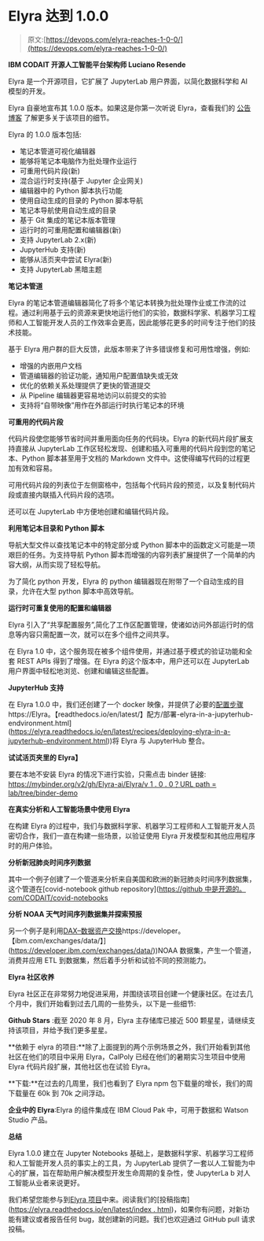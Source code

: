 # Elyra 达到 1.0.0

> 原文:[https://devops.com/elyra-reaches-1-0-0/](https://devops.com/elyra-reaches-1-0-0/)

**IBM CODAIT 开源人工智能平台架构师 Luciano Resende**

Elyra 是一个开源项目，它扩展了 JupyterLab 用户界面，以简化数据科学和 AI 模型的开发。

Elyra 自豪地宣布其 1.0.0 版本。如果这是你第一次听说 Elyra，查看我们的 [公告博客](https://developer.ibm.com/technologies/artificial-intelligence/blogs/open-source-elyra-ai-toolkit-simplifies-data-model-development/) 了解更多关于该项目的细节。

Elyra 的 1.0.0 版本包括:

*   笔记本管道可视化编辑器
*   能够将笔记本电脑作为批处理作业运行
*   可重用代码片段(新)
*   混合运行时支持(基于 Jupyter 企业网关)
*   编辑器中的 Python 脚本执行功能
*   使用自动生成的目录的 Python 脚本导航
*   笔记本导航使用自动生成的目录
*   基于 Git 集成的笔记本版本管理
*   运行时的可重用配置和编辑器(新)
*   支持 JupyterLab 2.x(新)
*   JupyterHub 支持(新)
*   能够从活页夹中尝试 Elyra(新)
*   支持 JupyterLab 黑暗主题

**笔记本管道**

Elyra 的笔记本管道编辑器简化了将多个笔记本转换为批处理作业或工作流的过程。通过利用基于云的资源来更快地运行他们的实验，数据科学家、机器学习工程师和人工智能开发人员的工作效率会更高，因此能够花更多的时间专注于他们的技术技能。

基于 Elyra 用户群的巨大反馈，此版本带来了许多错误修复和可用性增强，例如:

*   增强的内嵌用户文档
*   管道编辑器的验证功能，通知用户配置值缺失或无效
*   优化的依赖关系处理提供了更快的管道提交
*   从 Pipeline 编辑器更容易地访问以前提交的实验
*   支持将“自带映像”用作在外部运行时执行笔记本的环境

**可重用的代码片段**

代码片段使您能够节省时间并重用面向任务的代码块。Elyra 的新代码片段扩展支持直接从 JupyterLab 工作区轻松发现、创建和插入可重用的代码片段到您的笔记本、Python 脚本甚至用于文档的 Markdown 文件中。这使得编写代码的过程更加有效和容易。

可用代码片段的列表位于左侧窗格中，包括每个代码片段的预览，以及复制代码片段或直接内联插入代码片段的选项。

还可以在 JupyterLab 中方便地创建和编辑代码片段。

**利用笔记本目录和 Python 脚本**

导航大型文件以查找笔记本中的特定部分或 Python 脚本中的函数定义可能是一项艰巨的任务。为支持导航 Python 脚本而增强的内容列表扩展提供了一个简单的内容大纲，从而实现了轻松导航。

为了简化 python 开发，Elyra 的 python 编辑器现在附带了一个自动生成的目录，允许在大型 python 脚本中高效导航。

**运行时可重复使用的配置和编辑器**

Elyra 引入了“共享配置服务”,简化了工作区配置管理，使诸如访问外部运行时的信息等内容只需配置一次，就可以在多个组件之间共享。

在 Elyra 1.0 中，这个服务现在被多个组件使用，并通过基于模式的验证功能和全套 REST APIs 得到了增强。在 Elyra 的这个版本中，用户还可以在 JupyterLab 用户界面中轻松地浏览、创建和编辑这些配置。

**JupyterHub 支持**

在 Elyra 1.0.0 中，我们还创建了一个 docker 映像，并提供了必要的[配置步骤]([)https://Elyra。【readthedocs.io/en/latest/】<wbr>配方/部署-elyra-in-a-<wbr>jupyterhub-endvironment.html](https://elyra.readthedocs.io/en/latest/recipes/deploying-elyra-in-a-jupyterhub-endvironment.html))将 Elyra 与 JupyterHub 整合。

**试试活页夹里的 Elyra】**

要在本地不安装 Elyra 的情况下进行实验，只需点击 binder 链接:
 [https://mybinder.org/v2/gh/<wbr>Elyra-ai/Elyra/v 1 . 0 . 0？URL path =<wbr>lab/tree/binder-demo](https://mybinder.org/v2/gh/elyra-ai/elyra/v1.0.0?urlpath=lab/tree/binder-demo)

**在真实分析和人工智能场景中使用 Elyra**

在构建 Elyra 的过程中，我们与数据科学家、机器学习工程师和人工智能开发人员密切合作，我们一直在构建一些场景，以验证使用 Elyra 开发模型和其他应用程序时的用户体验。

**分析新冠肺炎时间序列数据**

其中一个例子创建了一个管道来分析来自美国和欧洲的新冠肺炎时间序列数据集，这个管道在[covid-notebook github repository]([https://github 中是开源的。<wbr>com/CODAIT/covid-notebooks](https://github.com/CODAIT/covid-notebooks)

**分析 NOAA 天气时间序列数据集并探索预报**

另一个例子是利用[DAX–数据资产交换]([)https://developer。【ibm.com/exchanges/data/】](https://developer.ibm.com/exchanges/data/))NOAA 数据集，产生一个管道，消费并应用 ETL 到数据集，然后着手分析和试验不同的预测能力。

**Elyra 社区收养**

Elyra 社区正在非常努力地促进采用，并围绕该项目创建一个健康社区。在过去几个月中，我们开始看到过去几周的一些势头，以下是一些细节:

**Github Stars** :截至 2020 年 8 月，Elyra 主存储库已接近 500 颗星星，请继续支持该项目，并给予我们更多星星。

**依赖于 elyra 的项目:**除了上面提到的两个示例场景之外，我们开始看到其他社区在他们的项目中采用 Elyra，CalPoly 已经在他们的暑期实习生项目中使用 Elyra 代码片段扩展，其他社区也在试验 Elyra。

**下载:**在过去的几周里，我们也看到了 Elyra npm 包下载量的增长，我们的周下载量在 60k 到 70k 之间浮动。

**企业中的 Elyra**:Elyra 的组件集成在 IBM Cloud Pak 中，可用于数据和 Watson Studio 产品。

**总结**

Elyra 1.0.0 建立在 Jupyter Notebooks 基础上，是数据科学家、机器学习工程师和人工智能开发人员的事实上的工具，为 JupyterLab 提供了一套以人工智能为中心的扩展，旨在帮助用户解决模型开发生命周期的复杂性，使 JupyterLa <wbr> b 对人工智能从业者来说更好。

我们希望您能参与到[Elyra 项目]([https://github.com/elyra-ai/<wbr>Elyra/](https://github.com/elyra-ai/elyra/))中来。阅读我们的[投稿指南]([https://elyra.readthedocs.io/<wbr>en/latest/index . html](https://elyra.readthedocs.io/en/latest/index.html))，如果你有问题，对新功能有建议或者报告任何 bug，就创建新的问题。我们也欢迎通过 GitHub pull 请求投稿。